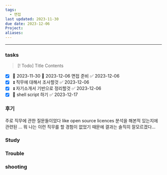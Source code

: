 ```yaml
---
tags:
  - 면접
last updated: 2023-11-30
due date: 2023-12-06
Project: 
aliases:
---
```

--- 
### tasks

> [! Todo] Title
> Contents


- [x] 🛫 2023-11-30 📅 2023-12-06 면접 준비 ✅ 2023-12-06
- [x] ⏫ 직무에 대해서 조사할것 ✅ 2023-12-06
- [x] ⏫ 자기소개서 기반으로 정리할것 ✅ 2023-12-06
- [x] 🔼 shell script 하기 ✅ 2023-12-17

###  후기 
주로 직무에 관한 질문들이었다 like open source licences 분석을 해본적 있는지에 관련된 ... 뭐 나는 이런 직무를 할 경험이 없었기 때문에 결과는 솔직히 잘모르겠다...




### Study



### Trouble





### shooting
